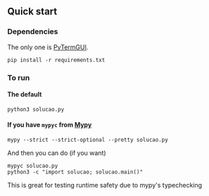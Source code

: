## Quick start

### Dependencies
The only one is [PyTermGUI](https://github.com/bczsalba/pytermgui).
```console
pip install -r requirements.txt
```

### To run
#### The default
```console
python3 solucao.py
```

#### If you have `mypyc` from [Mypy](https://mypy-lang.org/)
```console
mypy --strict --strict-optional --pretty solucao.py
```
And then you can do (if you want)
```console
mypyc solucao.py
python3 -c "import solucao; solucao.main()"
```
This is great for testing runtime safety due to mypy's typechecking
